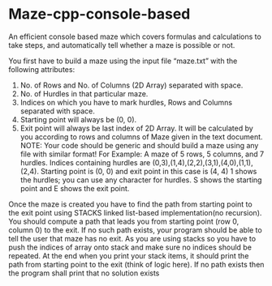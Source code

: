 # Maze-cpp-console-based
An efficient console based maze which covers formulas and calculations to take steps, and automatically tell whether a maze is possible or not.

You first have to build a maze using the input file “maze.txt” with the following attributes:
1) No. of Rows and No. of Columns (2D Array) separated with space.
2) No. of Hurdles in that particular maze.
3) Indices on which you have to mark hurdles, Rows and Columns separated with space.
4) Starting point will always be (0, 0).
5) Exit point will always be last index of 2D Array. It will be calculated by you
according to rows and columns of Maze given in the text document.
NOTE: Your code should be generic and should build a maze using any file with similar
format!
For Example: A maze of 5 rows, 5 columns, and 7 hurdles. Indices containing hurdles are
(0,3),(1,4),(2,2),(3,1),(4,0),(1,1),(2,4).
Starting point is (0, 0) and exit point in this case is (4, 4)
1 shows the hurdles; you can use any character for hurdles. S shows the starting point and E
shows the exit point.

Once the maze is created you have to find the path from starting point to the exit point using
STACKS linked list-based implementation(no recursion).
You should compute a path that leads you from starting point (row 0, column 0) to the exit.
If no such path exists, your program should be able to tell the user that maze has no exit.
As you are using stacks so you have to push the indices of array onto stack and make sure no
indices should be repeated.
At the end when you print your stack items, it should print the path from starting point to the exit
(think of logic here). If no path exists then the program shall print that no solution exists
